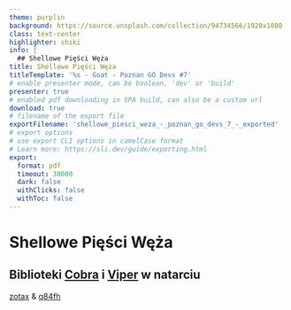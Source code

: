```yaml
---
theme: purplin
background: https://source.unsplash.com/collection/94734566/1920x1080
class: text-center
highlighter: shiki
info: |
  ## Shellowe Pięści Węża
title: Shellowe Pięści Węża
titleTemplate: '%s - Goat - Poznan GO Devs #7'
# enable presenter mode, can be boolean, 'dev' or 'build'
presenter: true
# enabled pdf downloading in SPA build, can also be a custom url
download: true
# filename of the export file
exportFilename: 'shellowe_piesci_weza_-_poznan_go_devs_7_-_exported'
# export options
# use export CLI options in camelCase format
# Learn more: https://sli.dev/guide/exporting.html
export:
  format: pdf
  timeout: 30000
  dark: false
  withClicks: false
  withToc: false
---
```


# Shellowe Pięści Węża

## Biblioteki [Cobra](https://cobra.dev) i [Viper](https://github.com/spf13/viper) w natarciu 

[zotax](https://mateuszborowski.pl) & [q84fh](https://q84fh.net)
